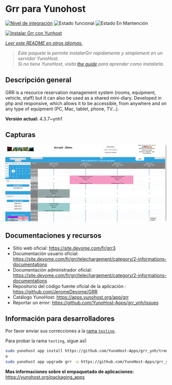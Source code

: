 <!--
Este archivo README esta generado automaticamente<https://github.com/YunoHost/apps/tree/master/tools/readme_generator>
No se debe editar a mano.
-->

# Grr para Yunohost

[![Nivel de integración](https://dash.yunohost.org/integration/grr.svg)](https://ci-apps.yunohost.org/ci/apps/grr/) ![Estado funcional](https://ci-apps.yunohost.org/ci/badges/grr.status.svg) ![Estado En Mantención](https://ci-apps.yunohost.org/ci/badges/grr.maintain.svg)

[![Instalar Grr con Yunhost](https://install-app.yunohost.org/install-with-yunohost.svg)](https://install-app.yunohost.org/?app=grr)

*[Leer este README en otros idiomas.](./ALL_README.md)*

> *Este paquete le permite instalarGrr rapidamente y simplement en un servidor YunoHost.*  
> *Si no tiene YunoHost, visita [the guide](https://yunohost.org/install) para aprender como instalarla.*

## Descripción general

GRR is a resource reservation management system (rooms, equipment, vehicle, staff) but it can also be used as a shared mini-diary. Developed in php and responsive, which allows it to be accessible, from anywhere and on any type of equipment (PC, Mac, tablet, phone, TV...).


**Versión actual:** 4.3.7~ynh1

## Capturas

![Captura de Grr](./doc/screenshots/home.png)

## Documentaciones y recursos

- Sitio web oficial: <https://site.devome.com/fr/grr3>
- Documentación usuario oficial: <https://site.devome.com/fr/grr/telechargement/category/2-informations-documentations>
- Documentación administrador oficial: <https://site.devome.com/fr/grr/telechargement/category/2-informations-documentations>
- Repositorio del código fuente oficial de la aplicación : <https://github.com/JeromeDevome/GRR>
- Catálogo YunoHost: <https://apps.yunohost.org/app/grr>
- Reportar un error: <https://github.com/YunoHost-Apps/grr_ynh/issues>

## Información para desarrolladores

Por favor enviar sus correcciones a la [rama `testing`](https://github.com/YunoHost-Apps/grr_ynh/tree/testing).

Para probar la rama `testing`, sigue asÍ:

```bash
sudo yunohost app install https://github.com/YunoHost-Apps/grr_ynh/tree/testing --debug
o
sudo yunohost app upgrade grr -u https://github.com/YunoHost-Apps/grr_ynh/tree/testing --debug
```

**Mas informaciones sobre el empaquetado de aplicaciones:** <https://yunohost.org/packaging_apps>
